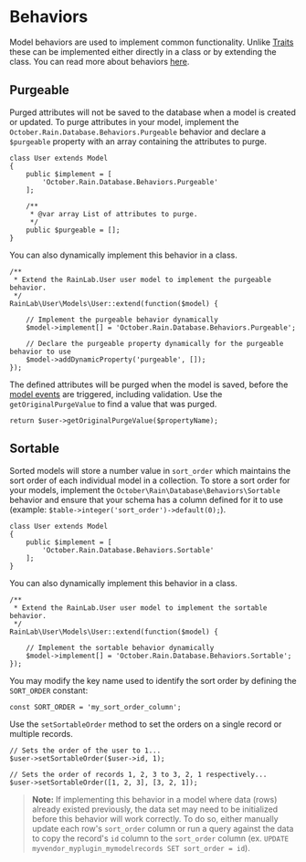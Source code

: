 # Behaviors

Model behaviors are used to implement common functionality.
Unlike [Traits](traits.md) these can be implemented either directly
in a class or by extending the class. You can read more about behaviors [here](../services/behaviors.md).

## Purgeable

Purged attributes will not be saved to the database when a model is created or updated. To purge
attributes in your model, implement the `October.Rain.Database.Behaviors.Purgeable` behavior and declare
a `$purgeable` property with an array containing the attributes to purge.

    class User extends Model
    {
        public $implement = [
            'October.Rain.Database.Behaviors.Purgeable'
        ];

        /**
         * @var array List of attributes to purge.
         */
        public $purgeable = [];
    }

You can also dynamically implement this behavior in a class.

    /**
     * Extend the RainLab.User user model to implement the purgeable behavior.
     */
    RainLab\User\Models\User::extend(function($model) {

        // Implement the purgeable behavior dynamically
        $model->implement[] = 'October.Rain.Database.Behaviors.Purgeable';

        // Declare the purgeable property dynamically for the purgeable behavior to use
        $model->addDynamicProperty('purgeable', []);
    });

The defined attributes will be purged when the model is saved, before the [model events](#model-events)
are triggered, including validation. Use the `getOriginalPurgeValue` to find a value that was purged.

    return $user->getOriginalPurgeValue($propertyName);

## Sortable

Sorted models will store a number value in `sort_order` which maintains the sort order of each individual model in a collection. To store a sort order for your models, implement the `October\Rain\Database\Behaviors\Sortable` behavior and ensure that your schema has a column defined for it to use (example: `$table->integer('sort_order')->default(0);`).

    class User extends Model
    {
        public $implement = [
            'October.Rain.Database.Behaviors.Sortable'
        ];
    }

You can also dynamically implement this behavior in a class.

    /**
     * Extend the RainLab.User user model to implement the sortable behavior.
     */
    RainLab\User\Models\User::extend(function($model) {

        // Implement the sortable behavior dynamically
        $model->implement[] = 'October.Rain.Database.Behaviors.Sortable';
    });

You may modify the key name used to identify the sort order by defining the `SORT_ORDER` constant:

    const SORT_ORDER = 'my_sort_order_column';

Use the `setSortableOrder` method to set the orders on a single record or multiple records.

    // Sets the order of the user to 1...
    $user->setSortableOrder($user->id, 1);

    // Sets the order of records 1, 2, 3 to 3, 2, 1 respectively...
    $user->setSortableOrder([1, 2, 3], [3, 2, 1]);

> **Note:** If implementing this behavior in a model where data (rows) already existed previously, the data set may need to be initialized before this behavior will work correctly. To do so, either manually update each row's `sort_order` column or run a query against the data to copy the record's `id` column to the `sort_order` column (ex. `UPDATE myvendor_myplugin_mymodelrecords SET sort_order = id`).
